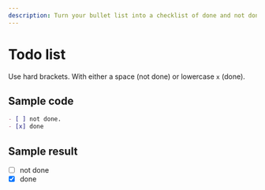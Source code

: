 ```yaml
---
description: Turn your bullet list into a checklist of done and not done items
---
```

# Todo list

Use hard brackets. With either a space (not done) or lowercase `x` (done).

## Sample code

```markdown
- [ ] not done.
- [x] done
```

## Sample result

- [ ] not done
- [x] done
